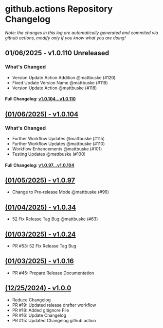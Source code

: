 # github.actions Repository Changelog
*Note: the changes in this log are automatically generated and commited via github actions, modify only if you know what you are doing!*

## **01/06/2025 - v1.0.110 Unreleased**
### What's Changed
- Version Update Action Addition @mattbuske (#120)
- Fixed Update Version Name @mattbuske (#119)
- Version Update Action @mattbuske (#118)
#### **Full Changelog**: [v1.0.104...v1.0.110](https://github.com/deepworks-net/github.actions/compare/v1.0.104...v1.0.110)

## **[(01/06/2025) - v1.0.104](https://github.com/deepworks-net/github.actions/releases/tag/v1.0.104)**
### What's Changed
- Further Workflow Updates @mattbuske (#115)
- Further Workflow Updates @mattbuske (#110)
- Workflow Enhancements @mattbuske (#101)
- Testing Updates @mattbuske (#100)
#### **Full Changelog**: [v1.0.97...v1.0.104](https://github.com/deepworks-net/github.actions/compare/v1.0.97...v1.0.104)

## **[(01/05/2025) - v1.0.97](https://github.com/deepworks-net/github.actions/releases/tag/v1.0.97)**
- Change to Pre-release Mode @mattbuske (#99)

## **[(01/04/2025) - v1.0.34](https://github.com/deepworks-net/github.actions/releases/tag/v1.0.34)**
- 52 Fix Release Tag Bug @mattbuske (#63)

## **[(01/03/2025) - v1.0.24](https://github.com/deepworks-net/github.actions/releases/tag/v1.0.24)**
- PR #53: 52 Fix Release Tag Bug

## **[(01/03/2025) - v1.0.16](https://github.com/deepworks-net/github.actions/releases/tag/v1.0.16)**
- PR #45: Prepare Release Documentation

## **[(12/25/2024) - v1.0.0](https://github.com/deepworks-net/github.actions/releases/tag/v1.0.0)**
- Reduce Changelog
- PR #19: Updated release drafter workflow
- PR #18: Added gitignore File
- PR #16: Update Changelog
- PR #15: Updated Changelog github action
